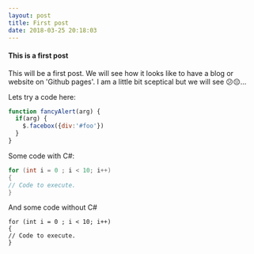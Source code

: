 ```yaml
---
layout: post
title: First post
date: 2018-03-25 20:18:03
---
```


#### This is a first post ####
This will be a first post. We will see how it looks like to have a blog or website on 'Github pages'.
I am a little bit sceptical but we will see :confused::pensive:...

Lets try a code here:
```javascript
function fancyAlert(arg) {
  if(arg) {
    $.facebox({div:'#foo'})
  }
}
```
Some code with C#:
```csharp
for (int i = 0 ; i < 10; i++)
{
// Code to execute.
}
```
And some code without C#
```
for (int i = 0 ; i < 10; i++)
{
// Code to execute.
}
```
